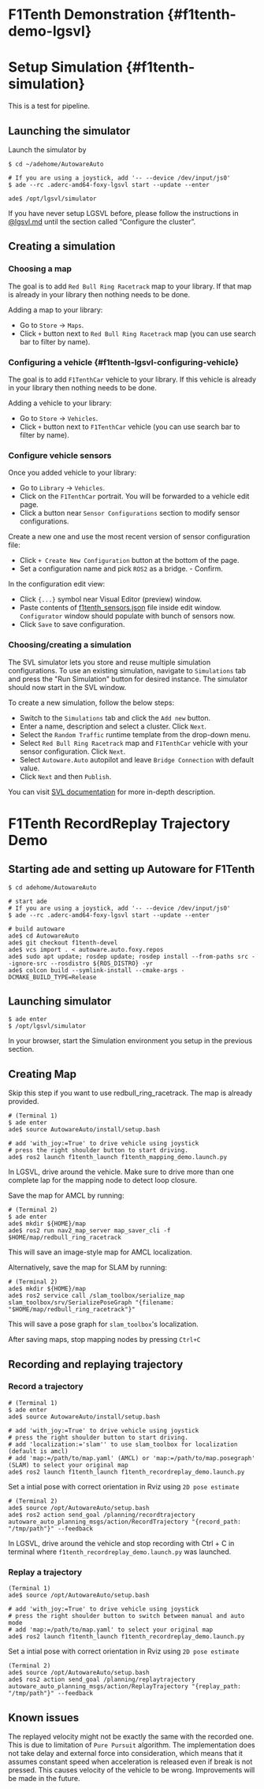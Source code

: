 F1Tenth Demonstration {#f1tenth-demo-lgsvl}
=================================================

# Setup Simulation {#f1tenth-simulation}

This is a test for pipeline.

## Launching the simulator
Launch the simulator by

```{bash}
$ cd ~/adehome/AutowareAuto

# If you are using a joystick, add '-- --device /dev/input/js0'
$ ade --rc .aderc-amd64-foxy-lgsvl start --update --enter

ade$ /opt/lgsvl/simulator
```

If you have never setup LGSVL before, please follow the instructions in [@lgsvl.md](https://gitlab.com/autowarefoundation/autoware.auto/AutowareAuto/-/blob/master/docs/installation/lgsvl.md) until the section called “Configure the cluster”.

## Creating a simulation
### Choosing a map
The goal is to add `Red Bull Ring Racetrack` map to your library. If that map is already in your library then nothing needs to be done.

Adding a map to your library:
- Go to `Store` -> `Maps`.
- Click `+` button next to `Red Bull Ring Racetrack` map (you can use search bar to filter by name).

### Configuring a vehicle {#f1tenth-lgsvl-configuring-vehicle}

The goal is to add `F1TenthCar` vehicle to your library. If this vehicle is already in your library then nothing needs to be done.

Adding a vehicle to your library:
- Go to `Store` -> `Vehicles`.
- Click `+` button next to `F1TenthCar` vehicle (you can use search bar to filter by name).

### Configure vehicle sensors

Once you added vehicle to your library:
- Go to `Library` -> `Vehicles`.
- Click on the `F1TenthCar` portrait. You will be forwarded to a vehicle edit page.
- Click a button near `Sensor Configurations` section to modify sensor configurations.

Create a new one and use the most recent version of sensor configuration file:
- Click `+ Create New Configuration` button at the bottom of the page.
- Set a configuration name and pick `ROS2` as a bridge. - Confirm.

In the configuration edit view:
- Click `{...}` symbol near Visual Editor (preview) window.
- Paste contents of [f1tenth_sensors.json](https://gitlab.com/autowarefoundation/autoware.auto/AutowareAuto/-/blob/master/src/launch/f1tenth_launch/config/svl/f1tenth-sensors.json) file inside edit window. `Configurator` window should populate with 
bunch of sensors now.
- Click `Save` to save configuration.

### Choosing/creating a simulation

The SVL simulator lets you store and reuse multiple simulation configurations. To use an existing simulation, navigate to `Simulations` tab and press the "Run Simulation" button for desired instance. The simulator should now start in the SVL window.

To create a new simulation, follow the below steps:

- Switch to the `Simulations` tab and click the `Add new` button.
- Enter a name, description and select a cluster. Click `Next`.
- Select the `Random Traffic` runtime template from the drop-down menu.
- Select `Red Bull Ring Racetrack` map and `F1TenthCar` vehicle with your sensor configuration. Click `Next`.
- Select `Autoware.Auto` autopilot and leave `Bridge Connection` with default value.
- Click `Next` and then `Publish`.

You can visit [SVL documentation](https://www.svlsimulator.com/docs/user-interface/web/simulations/) for more in-depth description.

# F1Tenth RecordReplay Trajectory Demo

## Starting ade and setting up Autoware for F1Tenth

```{bash}
$ cd adehome/AutowareAuto

# start ade
# If you are using a joystick, add '-- --device /dev/input/js0'
$ ade --rc .aderc-amd64-foxy-lgsvl start --update --enter

# build autoware
ade$ cd AutowareAuto
ade$ git checkout f1tenth-devel
ade$ vcs import . < autoware.auto.foxy.repos
ade$ sudo apt update; rosdep update; rosdep install --from-paths src --ignore-src --rosdistro ${ROS_DISTRO} -yr
ade$ colcon build --symlink-install --cmake-args -DCMAKE_BUILD_TYPE=Release
```

## Launching simulator
```{bash}
$ ade enter
$ /opt/lgsvl/simulator
```

In your browser, start the Simulation environment you setup in the previous section.

## Creating Map
Skip this step if you want to use redbull_ring_racetrack. The map is already provided.

```{bash}
# (Terminal 1)
$ ade enter
ade$ source AutowareAuto/install/setup.bash

# add 'with_joy:=True' to drive vehicle using joystick
# press the right shoulder button to start driving.
ade$ ros2 launch f1tenth_launch f1tenth_mapping_demo.launch.py
```

In LGSVL, drive around the vehicle. Make sure to drive more than one complete lap for the mapping node to detect loop closure.

Save the map for AMCL by running:

```{bash}
# (Terminal 2)
$ ade enter
ade$ mkdir ${HOME}/map
ade$ ros2 run nav2_map_server map_saver_cli -f $HOME/map/redbull_ring_racetrack
```

This will save an image-style map for AMCL localization.

Alternatively, save the map for SLAM by running:

```{bash}
# (Terminal 2)
ade$ mkdir ${HOME}/map
ade$ ros2 service call /slam_toolbox/serialize_map slam_toolbox/srv/SerializePoseGraph "{filename: "$HOME/map/redbull_ring_racetrack"}"
```

This will save a pose graph for `slam_toolbox`'s localization.

After saving maps, stop mapping nodes by pressing `Ctrl+C`

## Recording and replaying trajectory
### Record a trajectory

```{bash}
# (Terminal 1)
$ ade enter
ade$ source AutowareAuto/install/setup.bash

# add 'with_joy:=True' to drive vehicle using joystick
# press the right shoulder button to start driving.
# add 'localization:='slam'' to use slam_toolbox for localization (default is amcl)
# add 'map:=/path/to/map.yaml' (AMCL) or 'map:=/path/to/map.posegraph' (SLAM) to select your original map
ade$ ros2 launch f1tenth_launch f1tenth_recordreplay_demo.launch.py
```

Set a intial pose with correct orientation in Rviz using `2D pose estimate`

```{bash}
# (Terminal 2)
ade$ source /opt/AutowareAuto/setup.bash
ade$ ros2 action send_goal /planning/recordtrajectory autoware_auto_planning_msgs/action/RecordTrajectory "{record_path: "/tmp/path"}" --feedback
```
In LGSVL, drive around the vehicle and stop recording with Ctrl + C in terminal where `f1tenth_recordreplay_demo.launch.py` was launched.

### Replay a trajectory

```{bash}
(Terminal 1)
ade$ source /opt/AutowareAuto/setup.bash

# add 'with_joy:=True' to drive vehicle using joystick
# press the right shoulder button to switch between manual and auto mode
# add 'map:=/path/to/map.yaml' to select your original map
ade$ ros2 launch f1tenth_launch f1tenth_recordreplay_demo.launch.py
```

Set a intial pose with correct orientation in Rviz using `2D pose estimate`

```{bash}
(Terminal 2)
ade$ source /opt/AutowareAuto/setup.bash
ade$ ros2 action send_goal /planning/replaytrajectory autoware_auto_planning_msgs/action/ReplayTrajectory "{replay_path: "/tmp/path"}" --feedback
```

## Known issues

The replayed velocity might not be exactly the same with the recorded one. This is due to limitation of `Pure Pursuit` algorithm. The implementation does not take delay and external force into consideration, which means that it assumes constant speed when acceleration is released even if break is not pressed. This causes velocity of the vehicle to be wrong. Improvements will be made in the future.
